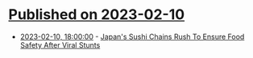 # [Published on 2023-02-10](index.md)

* [2023-02-10, 18:00:00](https://slashdot.org/story/23/02/10/1741219/japans-sushi-chains-rush-to-ensure-food-safety-after-viral-stunts?utm_source=rss1.0mainlinkanon&utm_medium=feed) - [Japan's Sushi Chains Rush To Ensure Food Safety After Viral Stunts](https://slashdot.org/story/23/02/10/1741219/japans-sushi-chains-rush-to-ensure-food-safety-after-viral-stunts?utm_source=rss1.0mainlinkanon&utm_medium=feed)
